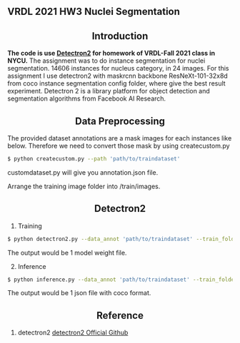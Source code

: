 ## VRDL 2021 HW3 Nuclei Segmentation

## <div align="center">Introduction</div>
**The code is use [Detectron2](https://github.com/facebookresearch/detectron2) for homework of VRDL-Fall 2021 class in NYCU.**
The assignment was to do instance segmentation for nuclei segmentation. 14606 instances for nucleus category, in 24 images. For this assignment I use detectron2 with maskrcnn backbone ResNeXt-101-32x8d from coco instance segmentation config folder, where give the best result experiment. Detectron 2 is a library platform for object detection and segmentation algorithms from Facebook AI Research.

## <div align="center">Data Preprocessing</div>
The provided dataset annotations are a mask images for each instances like below. Therefore we need to convert those mask by using createcustom.py
 ```bash
 $ python createcustom.py --path 'path/to/traindataset'

```
customdataset.py will give you annotation.json file. 

Arrange the training image folder into /train/images.


## <div align="center">Detectron2</div>
1. Training
 ```bash
 $ python detectron2.py --data_annot 'path/to/traindataset' --train_folder 'path/to/trainfolder' --output_dir 'path/to/output_dir' --modelzoo 'COCO-InstanceSegmentation/mask_rcnn_X_101_32x8d_FPN_3x.yaml' --output_modelweight 'outputfilename'

```
The output would be 1 model weight file.

2. Inference

 ```bash
 $ python inference.py --data_annot 'path/to/traindataset' --train_folder 'path/to/trainfolder' --path_test 'path/to/test_folder' --output_dir 'path/to/output_dir' --modelzoo 'COCO-InstanceSegmentation/mask_rcnn_X_101_32x8d_FPN_3x.yaml' --modelweight 'modelweightname'

```

The output would be 1 json file with coco format.

## <div align="center">Reference</div>
1. detectron2 [detectron2 Official Github](https://github.com/facebookresearch/detectron2) 
